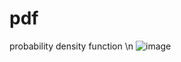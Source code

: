 # pdf
probability density function \n
![image](https://user-images.githubusercontent.com/104332418/205050834-96cc3396-47a4-448a-86d3-547cb87b4960.png)
